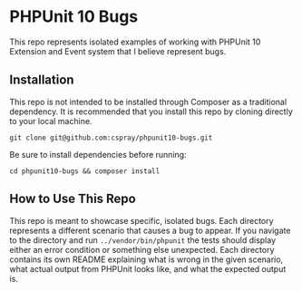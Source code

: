 # PHPUnit 10 Bugs

This repo represents isolated examples of working with PHPUnit 10 Extension and Event system that I believe represent 
bugs.

## Installation

This repo is not intended to be installed through Composer as a traditional dependency. It is recommended that you 
install this repo by cloning directly to your local machine.

```
git clone git@github.com:cspray/phpunit10-bugs.git
```

Be sure to install dependencies before running:

```
cd phpunit10-bugs && composer install
```

## How to Use This Repo

This repo is meant to showcase specific, isolated bugs. Each directory represents a different scenario that causes a 
bug to appear. If you navigate to the directory and run `../vendor/bin/phpunit` the tests should display either an 
error condition or something else unexpected. Each directory contains its own README explaining what is wrong in the 
given scenario, what actual output from PHPUnit looks like, and what the expected output is.
